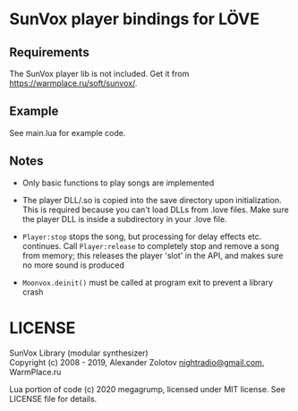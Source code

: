 # SunVox player bindings for LÖVE

## Requirements

The SunVox player lib is not included. Get it from https://warmplace.ru/soft/sunvox/.  

## Example

See main.lua for example code.

## Notes

* Only basic functions to play songs are implemented

* The player DLL/.so is copied into the save directory upon initialization. This is required because you can't load DLLs from .love files. Make sure the player DLL is inside a subdirectory in your .love file.

* `Player:stop` stops the song, but processing for delay effects etc. continues. Call `Player:release` to completely stop and remove a song from memory; this releases the player 'slot' in the API, and makes sure no more sound is produced

* `Moonvox.deinit()` must be called at program exit to prevent a library crash

# LICENSE

SunVox Library (modular synthesizer)  
Copyright (c) 2008 - 2019, Alexander Zolotov <nightradio@gmail.com>, WarmPlace.ru  

Lua portion of code (c) 2020 megagrump, licensed under MIT license. See LICENSE file for details.
